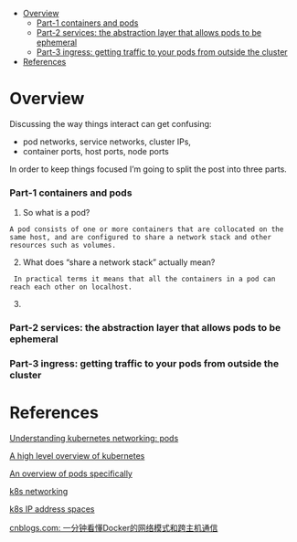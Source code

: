<!-- MarkdownTOC -->

- [Overview](#overview)
  - [Part-1 containers and pods](#part-1-containers-and-pods)
  - [Part-2 services: the abstraction layer that allows pods to be ephemeral](#part-2-services-the-abstraction-layer-that-allows-pods-to-be-ephemeral)
  - [Part-3 ingress: getting traffic to your pods from outside the cluster](#part-3-ingress-getting-traffic-to-your-pods-from-outside-the-cluster)
- [References](#references)

<!-- /MarkdownTOC -->

# Overview
Discussing the way things interact can get confusing: 

* pod networks, service networks, cluster IPs, 
* container ports, host ports, node ports

In order to keep things focused I’m going to split the post into three parts.

### Part-1 containers and pods

1. So what is a pod? 

`A pod consists of one or more containers that are collocated on the same host, and are configured to share a network stack and other resources such as volumes.`

2. What does “share a network stack” actually mean?

` In practical terms it means that all the containers in a pod can reach each other on localhost.`

3. 

### Part-2 services: the abstraction layer that allows pods to be ephemeral

### Part-3 ingress: getting traffic to your pods from outside the cluster

# References

[Understanding kubernetes networking: pods](https://medium.com/google-cloud/understanding-kubernetes-networking-pods-7117dd28727)<br/>

[A high level overview of kubernetes](https://kubernetes.io/)<br/>

[An overview of pods specifically](https://kubernetes.io/docs/concepts/workloads/pods/pod/)<br/>

[k8s networking](https://www.digitalocean.com/community/tutorials/an-introduction-to-networking-terminology-interfaces-and-protocols)<br/>

[k8s IP address spaces](https://www.digitalocean.com/community/tutorials/understanding-ip-addresses-subnets-and-cidr-notation-for-networking)<br/>

[cnblogs.com: 一分钟看懂Docker的网络模式和跨主机通信](https://www.cnblogs.com/yy-cxd/p/6553624.html)<br/>
